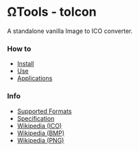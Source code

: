 # ΩTools - toIcon
A standalone vanilla Image to ICO converter.

### How to
* [Install](./wiki/Install.md)
* [Use](./wiki/Use.md)
* [Applications](./wiki/Applications.md)

### Info
* [Supported Formats](./wiki/Supported.md)
* [Specification](./wiki/Specification.md)
* [Wikipedia (ICO)](https://en.wikipedia.org/wiki/ICO_(file_format))
* [Wikipedia (BMP)](https://en.wikipedia.org/wiki/BMP_file_format)
* [Wikipedia (PNG)](https://en.wikipedia.org/wiki/Portable_Network_Graphics)

